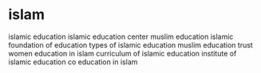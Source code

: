 # islam
islamic education islamic education center muslim education islamic foundation of education types of islamic education muslim education trust women education in islam curriculum of islamic education institute of islamic education co education in islam
